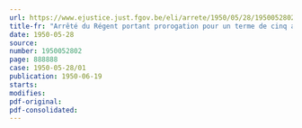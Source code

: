 ```yaml
---
url: https://www.ejustice.just.fgov.be/eli/arrete/1950/05/28/1950052802/justel
title-fr: "Arrêté du Régent portant prorogation pour un terme de cinq ans, de la durée de l'Institut de Réescompte et de Garantie (abrogé par L 14-07-1951, art. 4)"
date: 1950-05-28
source:
number: 1950052802
page: 888888
case: 1950-05-28/01
publication: 1950-06-19
starts:
modifies:
pdf-original:
pdf-consolidated:
---
```


